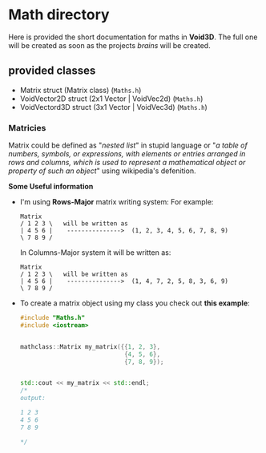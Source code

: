 # Math directory
Here is provided the short documentation for maths in **Void3D**. The full one will be created as soon as the projects *brains* will be created.

## provided classes

 - Matrix struct (Matrix class) (`Maths.h`)
 - VoidVector2D struct (2x1 Vector | VoidVec2d) (`Maths.h`)
 - VoidVectord3D struct (3x1 Vector | VoidVec3d) (`Maths.h`)

### Matricies
Matrix could be defined as "*nested list*" in stupid language or "*a table of numbers, symbols, or expressions, with elements or entries arranged in rows and columns, which is used to represent a mathematical object or property of such an object*" using wikipedia's defenition.

**Some Useful information**
 - I'm using **Rows-Major** matrix writing system:
    For example: 
    ```
    Matrix 
    / 1 2 3 \   will be written as 
    | 4 5 6 |    --------------->  (1, 2, 3, 4, 5, 6, 7, 8, 9)
    \ 7 8 9 /

    ```
    In Columns-Major system it will be written as:
    ```
    Matrix 
    / 1 2 3 \   will be written as 
    | 4 5 6 |    --------------->  (1, 4, 7, 2, 5, 8, 3, 6, 9)
    \ 7 8 9 /

    ```
 - To create a matrix object using my class you check out **this example**:
    ```C++
    #include "Maths.h"
    #include <iostream>


    mathclass::Matrix my_matrix({{1, 2, 3},
                                 {4, 5, 6},
                                 {7, 8, 9});


    std::cout << my_matrix << std::endl;
    /*
    output:

    1 2 3
    4 5 6
    7 8 9

    */
    ```

    
